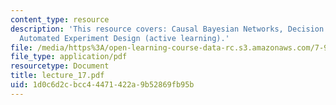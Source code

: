 ```yaml
---
content_type: resource
description: 'This resource covers: Causal Bayesian Networks, Decision tree models,
  Automated Experiment Design (active learning).'
file: /media/https%3A/open-learning-course-data-rc.s3.amazonaws.com/7-90j-computational-functional-genomics-spring-2005/1d0c6d2cbcc44471422a9b52869fb95b_lecture_17.pdf
file_type: application/pdf
resourcetype: Document
title: lecture_17.pdf
uid: 1d0c6d2c-bcc4-4471-422a-9b52869fb95b
---
```

